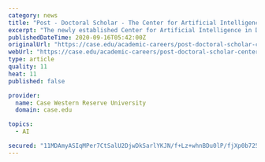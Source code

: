 ```yaml
---
category: news
title: "Post - Doctoral Scholar - The Center for Artificial Intelligence in Drug Discovery"
excerpt: "The newly established Center for Artificial Intelligence in Drug Discovery at Case Western Reserve University School of Medicine in Cleveland, Ohio is seeking Post doctorate scholars, Research Associates,"
publishedDateTime: 2020-09-16T05:42:00Z
originalUrl: "https://case.edu/academic-careers/post-doctoral-scholar-center-artificial-intelligence-drug-discovery"
webUrl: "https://case.edu/academic-careers/post-doctoral-scholar-center-artificial-intelligence-drug-discovery"
type: article
quality: 11
heat: 11
published: false

provider:
  name: Case Western Reserve University
  domain: case.edu

topics:
  - AI

secured: "11MDAmyASIqMPer7CtSalU2DjwDkSarlYKJN/f+Lz+whnBDu0lP/fjXp0b7258j7Qtl7j40okEWGSY3gkPaJNYD6i5Wm1Rd/EcqQFC33IvbyYdwwxqmSxbc3l0rw4dNim6xxslaF1MSoMSnRw3g1zsEHpeqacz+h3LpTvNxNywRS1PmkX+sHa1jE98mmZtCZsRoNrDqlu1PA4hhnBbwgKOx//rmTmV6Ng+OzVqUZ9a865eTnCasF/V4qrp+O6pQsFMbcnCJ1LX6zICdABMI+fvkJzHExp0UiXIDCVX1vooFvLGbgWe2zO8l3E41DGdS09lI5Y995/h32hwAMoBPoCsip/2JNcake+vl/+P21U0Y=;N8Ons2derZ/Xwkl9fDG4DQ=="
---
```


